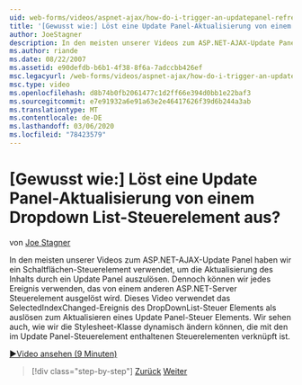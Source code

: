 ```yaml
---
uid: web-forms/videos/aspnet-ajax/how-do-i-trigger-an-updatepanel-refresh-from-a-dropdownlist-control
title: '[Gewusst wie:] Löst eine Update Panel-Aktualisierung von einem Dropdown List-Steuerelement aus? | Microsoft-Dokumentation'
author: JoeStagner
description: In den meisten unserer Videos zum ASP.NET-AJAX-Update Panel haben wir ein Schaltflächen-Steuerelement verwendet, um die Aktualisierung des Inhalts durch ein Update Panel auszulösen. Wir können jedoch ein beliebiges Ereignis verwenden...
ms.author: riande
ms.date: 08/22/2007
ms.assetid: e90defdb-b6b1-4f38-8f6a-7adccbb426ef
msc.legacyurl: /web-forms/videos/aspnet-ajax/how-do-i-trigger-an-updatepanel-refresh-from-a-dropdownlist-control
msc.type: video
ms.openlocfilehash: d8b74b0fb2061477c1d2ff66e394d0bb1e22baf3
ms.sourcegitcommit: e7e91932a6e91a63e2e46417626f39d6b244a3ab
ms.translationtype: MT
ms.contentlocale: de-DE
ms.lasthandoff: 03/06/2020
ms.locfileid: "78423579"
---
```

# <a name="how-do-i-trigger-an-updatepanel-refresh-from-a-dropdownlist-control"></a>[Gewusst wie:] Löst eine Update Panel-Aktualisierung von einem Dropdown List-Steuerelement aus?

von [Joe Stagner](https://github.com/JoeStagner)

In den meisten unserer Videos zum ASP.NET-AJAX-Update Panel haben wir ein Schaltflächen-Steuerelement verwendet, um die Aktualisierung des Inhalts durch ein Update Panel auszulösen. Dennoch können wir jedes Ereignis verwenden, das von einem anderen ASP.NET-Server Steuerelement ausgelöst wird. Dieses Video verwendet das SelectedIndexChanged-Ereignis des DropDownList-Steuer Elements als auslösen zum Aktualisieren eines Update Panel-Steuer Elements. Wir sehen auch, wie wir die Stylesheet-Klasse dynamisch ändern können, die mit den im Update Panel-Steuerelement enthaltenen Steuerelementen verknüpft ist.

[&#9654;Video ansehen (9 Minuten)](https://channel9.msdn.com/Blogs/ASP-NET-Site-Videos/how-do-i-trigger-an-updatepanel-refresh-from-a-dropdownlist-control)

> [!div class="step-by-step"]
> [Zurück](how-do-i-implement-the-persistent-communications-pattern-using-web-services.md)
> [Weiter](how-do-i-create-an-aspnet-ajax-extender-from-scratch.md)
